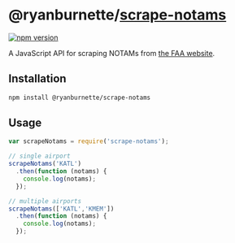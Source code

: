 # @ryanburnette/[scrape-notams][1]

[![npm version](https://badge.fury.io/js/%40ryanburnette%2Fscrape-notams.svg)](https://badge.fury.io/js/%40ryanburnette%2Fscrape-notams)

A JavaScript API for scraping NOTAMs from [the FAA
website](https://pilotweb.nas.faa.gov/PilotWeb/).

## Installation

```bash
npm install @ryanburnette/scrape-notams
```

## Usage

```javascript
var scrapeNotams = require('scrape-notams');

// single airport
scrapeNotams('KATL')
  .then(function (notams) {
    console.log(notams);
  });

// multiple airports
scrapeNotams(['KATL','KMEM'])
  .then(function (notams) {
    console.log(notams);
  });
```

[1]: https://code.ryanburnette.com/ryanburnette/scrape-notams
